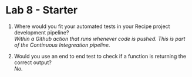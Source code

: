 # Lab 8 - Starter

1. Where would you fit your automated tests in your Recipe project development pipeline?  
   *Within a Github action that runs whenever code is pushed. This is part of the Continuous Integreation pipeline.*

2. Would you use an end to end test to check if a function is returning the correct output?  
    *No.*